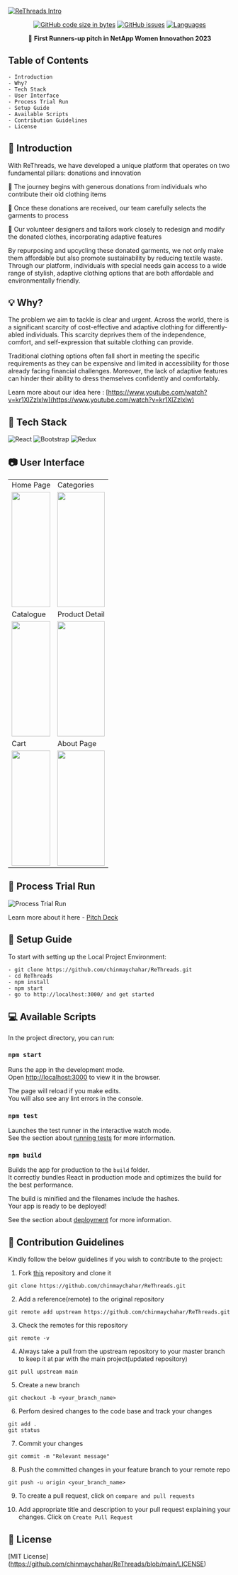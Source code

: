 [![ReThreads Intro](https://github.com/chinmaychahar/ReThreads/assets/56752925/45c66214-4004-484c-8feb-6342e1df5b70)](https://www.youtube.com/watch?v=kr1XlZzlxlw)

<div align="center">

[![GitHub code size in bytes](https://img.shields.io/github/languages/code-size/chinmaychahar/ReThreads?logo=github&style=for-the-badge)](https://github.com/chinmaychahar/) 
[![GitHub issues](https://img.shields.io/github/issues/chinmaychahar/ReThreads?style=for-the-badge)](https://GitHub.com/chiinmaychahar/ReThreads/issues/)
[![Languages](https://img.shields.io/github/languages/count/chinmaychahar/ReThreads?style=for-the-badge)](https://github.com/chinmaychahar/ReThreads)

🎉 **First Runners-up pitch in NetApp Women Innovathon 2023**

    
</div>

## Table of Contents
    - Introduction 
    - Why?
    - Tech Stack
    - User Interface
    - Process Trial Run
    - Setup Guide
    - Available Scripts
    - Contribution Guidelines
    - License
    
      
## 💛 Introduction 
With ReThreads, we have developed a unique platform that operates on two fundamental pillars: donations and innovation

📌 The journey begins with generous donations from individuals who contribute their old clothing items

📌 Once these donations are received, our team carefully selects the garments to process

📌 Our volunteer designers and tailors work closely to redesign and modify the donated clothes, incorporating adaptive features

By repurposing and upcycling these donated garments, we not only make them affordable but also promote sustainability by reducing textile waste. Through our platform, individuals with special needs gain access to a wide range of stylish, adaptive clothing options that are both affordable and environmentally friendly. 

## 💡 Why?
The problem we aim to tackle is clear and urgent. Across the world, there is a significant scarcity of cost-effective and adaptive clothing for differently-abled individuals. This scarcity deprives them of the independence, comfort, and self-expression that suitable clothing can provide. 

Traditional clothing options often fall short in meeting the specific requirements as they can be expensive and limited in accessibility for those already facing financial challenges. Moreover, the lack of adaptive features can hinder their ability to dress themselves confidently and comfortably. 

Learn more about our idea here : [https://www.youtube.com/watch?v=kr1XlZzlxlw](https://www.youtube.com/watch?v=kr1XlZzlxlw)

## 📍 Tech Stack

![React](https://img.shields.io/badge/react-%2320232a.svg?style=for-the-badge&logo=react&logoColor=%2361DAFB) ![Bootstrap](https://img.shields.io/badge/bootstrap-%238511FA.svg?style=for-the-badge&logo=bootstrap&logoColor=white) ![Redux](https://img.shields.io/badge/redux-%23593d88.svg?style=for-the-badge&logo=redux&logoColor=white)

## 📷 User Interface

<table>
  <tr>
   <td>Home Page</td>
   <td>Categories</td>
   </tr>
  <tr>
    <td><img src="https://github.com/chinmaychahar/ReThreads/assets/56752925/5ccf32af-7d6c-4aa3-be60-3e7d41114919" width=100% height=260></td>
    <td><img src="https://github.com/chinmaychahar/ReThreads/assets/56752925/daf0ab4f-3f50-41d6-a322-7ffd0704e953" width=100% height=260></td>
  </tr>
  <tr>
   <td>Catalogue</td>
   <td>Product Detail</td>
   </tr>
  <tr>
    <td><img src="https://github.com/chinmaychahar/ReThreads/assets/56752925/23522d57-70ac-4724-ab34-00f39eafc2e1" width=100% height=260></td>
    <td><img src="https://github.com/chinmaychahar/ReThreads/assets/56752925/daf0ab4f-3f50-41d6-a322-7ffd0704e953" width=100% height=260></td>
  </tr>
  <tr>
   <td>Cart</td>
   <td>About Page</td>
   </tr>
  <tr>
    <td><img src="https://github.com/chinmaychahar/ReThreads/assets/56752925/730d8403-04d2-47aa-8774-629180c54793" width=100% height=260></td>
    <td><img src="https://github.com/chinmaychahar/ReThreads/assets/56752925/e36ff1f7-a4ae-4d61-b98b-032120ba7e45" width=100% height=260></td>
  </tr>
</table>

## 🌺 Process Trial Run

![ Process Trial Run](https://github.com/chinmaychahar/ReThreads/assets/56752925/035a2ab0-a6d2-462e-9a93-7eda99ea2d94)

Learn more about it here - [Pitch Deck](https://www.canva.com/design/DAFlVy3cfXw/PteEnuu3_Ajn3YBjpK6UcA/view?utm_content=DAFlVy3cfXw&utm_campaign=designshare&utm_medium=link&utm_source=publishsharelink)


## 🔨 Setup Guide

To start with setting up the Local Project Environment:

```shell
- git clone https://github.com/chinmaychahar/ReThreads.git
- cd ReThreads
- npm install
- npm start
- go to http://localhost:3000/ and get started
```

## 💻 Available Scripts

In the project directory, you can run:

### `npm start`

Runs the app in the development mode.\
Open [http://localhost:3000](http://localhost:3000) to view it in the browser.

The page will reload if you make edits.\
You will also see any lint errors in the console.

### `npm test`

Launches the test runner in the interactive watch mode.\
See the section about [running tests](https://facebook.github.io/create-react-app/docs/running-tests) for more information.

### `npm build`

Builds the app for production to the `build` folder.\
It correctly bundles React in production mode and optimizes the build for the best performance.

The build is minified and the filenames include the hashes.\
Your app is ready to be deployed!

See the section about [deployment](https://facebook.github.io/create-react-app/docs/deployment) for more information.

## 🤝 Contribution Guidelines 

Kindly follow the below guidelines if you wish to contribute to the project:

1. Fork [this](https://github.com/chinmaychahar/ReThreads) repository and clone it

```
git clone https://github.com/chinmaychahar/ReThreads.git
```

2. Add a reference(remote) to the original repository

```
git remote add upstream https://github.com/chinmaychahar/ReThreads.git
```

3. Check the remotes for this repository

```
git remote -v
```

4. Always take a pull from the upstream repository to your master branch to keep it at par with the main project(updated repository)

```
git pull upstream main
```

5. Create a new branch

```
git checkout -b <your_branch_name>
```

6. Perfom desired changes to the code base and track your changes 

```
git add .
git status
```

7. Commit your changes

```
git commit -m "Relevant message"
```

8. Push the committed changes in your feature branch to your remote repo

```
git push -u origin <your_branch_name>
```

9. To create a pull request, click on `compare and pull requests`

10. Add appropriate title and description to your pull request explaining your changes. Click on `Create Pull Request`

## 📜 License
[MIT License] (https://github.com/chinmaychahar/ReThreads/blob/main/LICENSE)
<!-- END doctoc generated TOC please keep comment here to allow auto update -->
   
   

